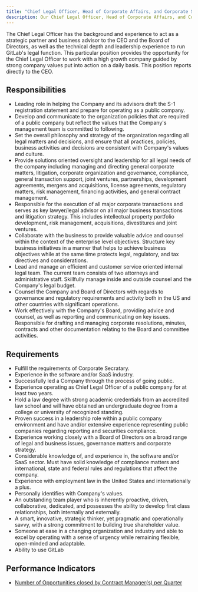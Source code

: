 ```yaml
---
title: "Chief Legal Officer, Head of Corporate Affairs, and Corporate Secretary"
description: Our Chief Legal Officer, Head of Corporate Affairs, and Corporate Secretary is an exceptional lawyer and senior executive that is leading GitLab through the going public process and helping manage our growth as a public company. The Chief Legal Officer has successfully led a high growth technology Company and has at least two years of operating experience as Chief Legal Officer of a public company.
---
```


The Chief Legal Officer has the background and experience to act as a strategic partner and business advisor to the CEO and the Board of Directors, as well as the technical depth and leadership experience to run GitLab's legal function. This particular position provides the opportunity for the Chief Legal Officer to work with a high growth company guided by strong company values put into action on a daily basis. This position reports directly to the CEO.

## Responsibilities

- Leading role in helping the Company and its advisors draft the S-1 registration statement and prepare for operating as a public company.
- Develop and communicate to the organization policies that are required of a public company but reflect the values that the Company's management team is committed to following.
- Set the overall philosophy and strategy of the organization regarding all legal matters and decisions, and ensure that all practices, policies, business activities and decisions are consistent with Company's values and culture.
- Provide solutions oriented oversight and leadership for all legal needs of the company including managing and directing general corporate matters, litigation, corporate organization and governance, compliance, general transaction support, joint ventures, partnerships, development agreements, mergers and acquisitions, license agreements, regulatory matters, risk management, financing activities, and general contract management.
- Responsible for the execution of all major corporate transactions and serves as key lawyer/legal advisor on all major business transactions and litigation strategy. This includes intellectual property portfolio development, risk management, acquisitions, divestitures and joint ventures.
- Collaborate with the business to provide valuable advice and counsel within the context of the enterprise level objectives. Structure key business initiatives in a manner that helps to achieve business objectives while at the same time protects legal, regulatory, and tax directives and considerations.
- Lead and manage an efficient and customer service oriented internal legal team. The current team consists of two attorneys and administrative staff. Skillfully manage inside and outside counsel and the Company's legal budget.
- Counsel the Company and Board of Directors with regards to governance and regulatory requirements and activity both in the US and other countries with significant operations.
- Work effectively with the Company's Board, providing advice and counsel, as well as reporting and communicating on key issues. Responsible for drafting and managing corporate resolutions, minutes, contracts and other documentation relating to the Board and committee activities.

## Requirements

- Fulfill the requirements of Corporate Secratary.
- Experience in the software and/or SaaS industry.
- Successfully led a Company through the process of going public.
- Experience operating as Chief Legal Officer of a public company for at least two years.
- Hold a law degree with strong academic credentials from an accredited law school and will have obtained an undergraduate degree from a college or university of recognized standing.
- Proven success in a leadership role within a public company environment and have and/or extensive experience representing public companies regarding reporting and securities compliance.
- Experience working closely with a Board of Directors on a broad range of legal and business issues, governance matters and corporate strategy.
- Considerable knowledge of, and experience in, the software and/or SaaS sector. Must have solid knowledge of compliance matters and international, state and federal rules and regulations that affect the company.
- Experience with employment law in the United States and internationally a plus.
- Personally identifies with Company's values.
- An outstanding team player who is inherently proactive, driven, collaborative, dedicated, and possesses the ability to develop first class relationships, both internally and externally.
- A smart, innovative, strategic thinker, yet pragmatic and operationally savvy, with a strong commitment to building true shareholder value.
- Someone at ease in a changing organization and industry and able to excel by operating with a sense of urgency while remaining flexible, open-minded and adaptable.
- Ability to use GitLab

## Performance Indicators

- [Number of Opportunities closed by Contract Manager(s) per Quarter](/handbook/legal/#number-of-opportunities-closed-by-contract-managers-per-quarter--66)
